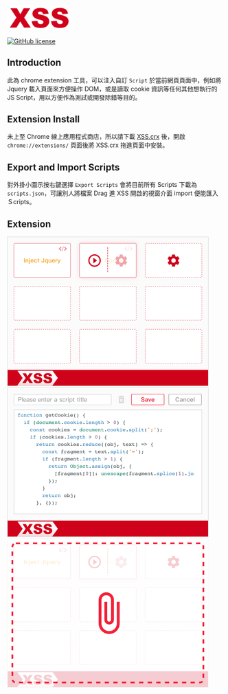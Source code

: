 <img width="150" src="docs/Icon.png">

[![GitHub license](https://img.shields.io/github/license/totofish/XSS.svg)](https://github.com/totofish/XSS/blob/master/LICENSE)

## Introduction

此為 chrome extension 工具，可以注入自訂 `Script` 於當前網頁頁面中，例如將 Jquery 載入頁面來方便操作 DOM，或是讀取 cookie 資訊等任何其他想執行的 JS Script，用以方便作為測試或開發除錯等目的。

## Extension Install

未上至 Chrome 線上應用程式商店，所以請下載 <a href="XSS.crx" target="_blank">XSS.crx</a> 後，開啟 `chrome://extensions/` 頁面後將 XSS.crx 拖進頁面中安裝。

## Export and Import Scripts

對外掛小圖示按右鍵選擇 `Export Scripts` 會將目前所有 Scripts 下載為 `scripts.json`，可讓別人將檔案 Drag 進 XSS 開啟的視窗介面 import 便能匯入 Ｓcripts。

## Extension

<img width="469" src="docs/GUI.png">
<img width="469" src="docs/Editor.png">
<img width="469" src="docs/Drop.png">
